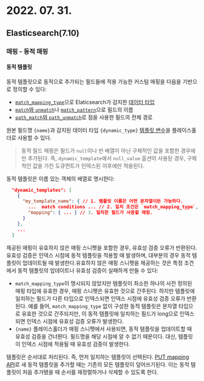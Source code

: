 # 2022. 07. 31.

## Elasticsearch(7.10)

### 매핑 - 동적 매핑

#### 동적 템플릿

동적 템플릿으로 동적으로 추가되는 필드들에 적용 가능한 커스텀 매핑을 다음을 기반으로 정의할 수 있다:

* [`match_mapping_type`][dynamic-template-match-mapping-type]으로 Elaticsearch가 감지한 [데이터 타입][dynamic-mapping]
* [`match`와 `unmatch`][dynamic-template-match-unmatch]나 [`match_pattern`][dynamic-template-match-pattern]으로 필드의 이름
* [`path_match`와 `path_unmatch`][dynamic-template-path-match-unmatch]로 점을 사용한 필드의 전체 경로

원본 필드명 `{name}`과 감지된 데이터 타입 `{dynamic_type}` [템플릿 변수][template-variable]을 플레이스홀더로 사용할 수 있다.

> 동적 필드 매핑은 필드가 `null`이나 빈 배열이 아닌 구체적인 값을 포함한 경우에만 추가된다. 즉, `dynamic_template`에서 `null_value` 옵션이 사용된 경우, 구체적인 값을 가진 도큐먼트가 인덱스된 이후에만 적용된다.

동적 템플릿은 이름 있는 객체의 배열로 명시한다:

```json
  "dynamic_templates": [
    {
      "my_template_name": { // 1. 템플릿 이름은 어떤 문자열이든 가능하다.
        ...  match conditions ... // 2. 일치 조건은 `match_mapping_type`, `match`, `match_pattern`, `unmatch`, `path_match`, `path_unmatch` 중 어느것이든 사용할 수 있다.
        "mapping": { ... } // 3. 일치한 필드가 사용할 매핑.
      }
    },
    ...
  ]
```

제공된 매핑이 유효하지 않은 매핑 스니펫을 포함한 경우, 유효성 검증 오류가 반환된다. 유효성 검증은 인덱스 시점에 동적 템플릿을 적용할 때 발생하며, 대부분의 경우 동적 템플릿이 업데이트될 때 발생한다.유효하지 않은 매핑 스니펫을 제공하는 것은 특정 조건에서 동적 템플릿의 업데이트나 유효성 검증이 실패하게 만들 수 있다:

* `match_mapping_type`이 명시되지 않았지만 템플릿이 최소한 하나의 사전 정의된 매핑 타입에 유효한 경우, 매핑 스니펫은 유효한 것으로 간주된다. 하지만 템플릿에 일치하는 필드가 다른 타입으로 인덱스되면 인덱스 시점에 유효성 검증 오류가 반환된다. 예를 들어, `match_mapping_type` 없이 구성한 동적 템플릿은 문자열 타입으로 유효한 것으로 간주되지만, 이 동적 템플릿에 일치하는 필드가 long으로 인덱스되면 인덱스 시점에 유효성 검증 오류가 발생한다.
* `{name}` 플레이스홀더가 매핑 스니펫에서 사용되면, 동적 템플릿을 업데이트할 때 유효성 검증을 건너뛴다. 필드명을 해당 시점에 알 수 없기 때문이다. 대신, 템플릿이 인덱스 시점에 적용될 때 유효성 검증이 발생한다.

템플릿은 순서대로 처리된다. 즉, 먼저 일치하는 템플릿이 선택된다. [PUT mapping API][put-mapping-api]로 새 동적 템플릿을 추가할 때는 기존의 모든 템플릿이 덮어쓰기된다. 이는 동적 템플릿이 처음 추가됐을 때 순서를 재정렬하거나 삭제할 수 있도록 한다.



[dynamic-mapping]: https://www.elastic.co/guide/en/elasticsearch/reference/7.10/dynamic-mapping.html
[dynamic-template-match-mapping-type]: https://www.elastic.co/guide/en/elasticsearch/reference/7.10/dynamic-templates.html#match-mapping-type
[dynamic-template-match-pattern]: https://www.elastic.co/guide/en/elasticsearch/reference/7.10/dynamic-templates.html#match-pattern
[dynamic-template-match-unmatch]: https://www.elastic.co/guide/en/elasticsearch/reference/7.10/dynamic-templates.html#match-unmatch
[dynamic-template-path-match-unmatch]: https://www.elastic.co/guide/en/elasticsearch/reference/7.10/dynamic-templates.html#path-match-unmatch
[template-variable]: https://www.elastic.co/guide/en/elasticsearch/reference/7.10/dynamic-templates.html#template-variables
[put-mapping-api]: https://www.elastic.co/guide/en/elasticsearch/reference/7.10/indices-put-mapping.html